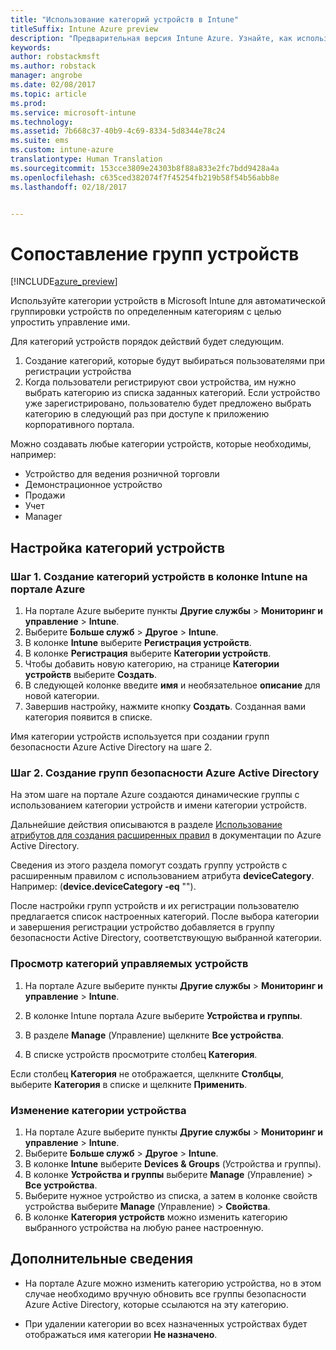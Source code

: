 ```yaml
---
title: "Использование категорий устройств в Intune"
titleSuffix: Intune Azure preview
description: "Предварительная версия Intune Azure. Узнайте, как использовать категории устройств, которые пользователи могут выбрать при регистрации устройств в Intune."
keywords: 
author: robstackmsft
ms.author: robstack
manager: angrobe
ms.date: 02/08/2017
ms.topic: article
ms.prod: 
ms.service: microsoft-intune
ms.technology: 
ms.assetid: 7b668c37-40b9-4c69-8334-5d8344e78c24
ms.suite: ems
ms.custom: intune-azure
translationtype: Human Translation
ms.sourcegitcommit: 153cce3809e24303b8f88a833e2fc7bdd9428a4a
ms.openlocfilehash: c635ced382074f7f45254fb219b58f54b56abb8e
ms.lasthandoff: 02/18/2017


---
```


# <a name="map-device-groups"></a>Сопоставление групп устройств


[!INCLUDE[azure_preview](../includes/azure_preview.md)]

Используйте категории устройств в Microsoft Intune для автоматической группировки устройств по определенным категориям с целью упростить управление ими.

Для категорий устройств порядок действий будет следующим.
1.    Создание категорий, которые будут выбираться пользователями при регистрации устройства
4.    Когда пользователи регистрируют свои устройства, им нужно выбрать категорию из списка заданных категорий. Если устройство уже зарегистрировано, пользователю будет предложено выбрать категорию в следующий раз при доступе к приложению корпоративного портала.


Можно создавать любые категории устройств, которые необходимы, например:
- Устройство для ведения розничной торговли
- Демонстрационное устройство
- Продажи
- Учет
- Manager

## <a name="how-to-configure-device-categories"></a>Настройка категорий устройств

### <a name="step-1---create-device-categories-in-the-intune-blade-of-the-azure-portal"></a>Шаг 1. Создание категорий устройств в колонке Intune на портале Azure
1. На портале Azure выберите пункты **Другие службы** > **Мониторинг и управление** > **Intune**.
2. Выберите **Больше служб** > **Другое** > **Intune**.
3. В колонке **Intune** выберите **Регистрация устройств**.
3. В колонке **Регистрация** выберите **Категории устройств**.
4. Чтобы добавить новую категорию, на странице **Категории устройств** выберите **Создать**.
5. В следующей колонке введите **имя** и необязательное **описание** для новой категории.
6. Завершив настройку, нажмите кнопку **Создать**. Созданная вами категория появится в списке.

Имя категории устройств используется при создании групп безопасности Azure Active Directory на шаге 2.

### <a name="step-2---create-azure-active-directory-security-groups"></a>Шаг 2. Создание групп безопасности Azure Active Directory
На этом шаге на портале Azure создаются динамические группы с использованием категории устройств и имени категории устройств.

Дальнейшие действия описываются в разделе [Использование атрибутов для создания расширенных правил](https://azure.microsoft.com/documentation/articles/active-directory-accessmanagement-groups-with-advanced-rules/#using-attributes-to-create-rules-for-device-objects) в документации по Azure Active Directory. 

Сведения из этого раздела помогут создать группу устройств с расширенным правилом с использованием атрибута **deviceCategory**. Например: (**device.deviceCategory -eq** "*<the device category name you got from the Intune portal>*").

После настройки групп устройств и их регистрации пользователю предлагается список настроенных категорий. После выбора категории и завершения регистрации устройство добавляется в группу безопасности Active Directory, соответствующую выбранной категории.

### <a name="how-to-view-the-categories-of-devices-you-manage"></a>Просмотр категорий управляемых устройств

1.    На портале Azure выберите пункты **Другие службы** > **Мониторинг и управление** > **Intune**.

2. В колонке Intune портала Azure выберите **Устройства и группы**.

3.    В разделе **Manage** (Управление) щелкните **Все устройства**.

4.    В списке устройств просмотрите столбец **Категория**.

Если столбец **Категория** не отображается, щелкните **Столбцы**, выберите **Категория** в списке и щелкните **Применить**.

### <a name="to-change-the-category-of-a-device"></a>Изменение категории устройства

1. На портале Azure выберите пункты **Другие службы** > **Мониторинг и управление** > **Intune**.
2. Выберите **Больше служб** > **Другое** > **Intune**.
3. В колонке **Intune** выберите **Devices & Groups** (Устройства и группы).
4. В колонке **Устройства и группы** выберите **Manage** (Управление) > **Все устройства**.
5. Выберите нужное устройство из списка, а затем в колонке свойств устройства выберите **Manage** (Управление) > **Свойства**.
6. В колонке **Категория устройств** можно изменить категорию выбранного устройства на любую ранее настроенную.



## <a name="further-information"></a>Дополнительные сведения
- На портале Azure можно изменить категорию устройства, но в этом случае необходимо вручную обновить все группы безопасности Azure Active Directory, которые ссылаются на эту категорию.

- При удалении категории во всех назначенных устройствах будет отображаться имя категории **Не назначено**.



